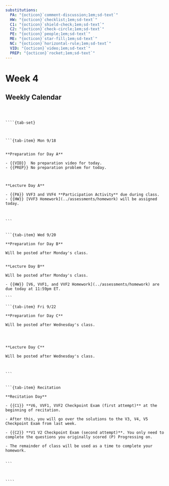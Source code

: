 ```yaml
---
substitutions:
  PA: "{octicon}`comment-discussion;1em;sd-text`"
  HW: "{octicon}`checklist;1em;sd-text`"
  C1: "{octicon}`shield-check;1em;sd-text`"
  C2: "{octicon}`check-circle;1em;sd-text`"
  PE: "{octicon}`people;1em;sd-text`"
  ME: "{octicon}`star-fill;1em;sd-text`"
  NC: "{octicon}`horizontal-rule;1em;sd-text`"
  VID: "{octicon}`video;1em;sd-text`"
  PREP: "{octicon}`rocket;1em;sd-text`"
---
```


Week 4
============================

## Weekly Calendar


`````{card}



````{tab-set}



```{tab-item} Mon 9/18


**Preparation for Day A**

- {{VID}}  No preparation video for today.  
- {{PREP}} No preparation problem for today.



**Lecture Day A**

- {{PA}} VVF3 and VVF4 **Participation Activity** due during class.
- {{HW}} [VVF3 Homework](../assessments/homework) will be assigned today.



```


```{tab-item} Wed 9/20

**Preparation for Day B**

Will be posted after Monday's class.


**Lecture Day B**

Will be posted after Monday's class.

- {{HW}} [V6, VVF1, and VVF2 Homework](../assessments/homework) are due today at 11:59pm ET.

```

```{tab-item} Fri 9/22

**Preparation for Day C**

Will be posted after Wednesday's class.




**Lecture Day C**

Will be posted after Wednesday's class.



```


```{tab-item} Recitation

**Recitation Day** 

- {{C1}} **V6, VVF1, VVF2 Checkpoint Exam (first attempt)** at the beginning of recitation.

- After this, you will go over the solutions to the V3, V4, V5 Checkpoint Exam from last week.

- {{C2}} **V1 V2 Checkpoint Exam (second attempt)**. You only need to complete the questions you originally scored (P) Progressing on.

- The remainder of class will be used as a time to complete your homework.


```



````

`````









